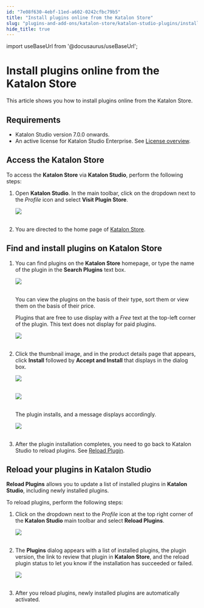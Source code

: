 ```yaml
---
id: "7e08f630-4ebf-11ed-a602-0242cfbc79b5"
title: "Install plugins online from the Katalon Store"
slug: "plugins-and-add-ons/katalon-store/katalon-studio-plugins/install-plugins-online-from-the-katalon-store"
hide_title: true
---
```

import useBaseUrl from '@docusaurus/useBaseUrl';


# <a id="concept-2950" class="anchor_top_offset"/><a id="ariaid-title1" class="anchor_top_offset"/>Install plugins online from the Katalon Store

<p xmlns="http://www.w3.org/1999/xhtml" className="p">This article shows you how to install plugins online from the Katalon Store.</p> 

## Requirements

<ul xmlns="http://www.w3.org/1999/xhtml" className="ul"><li className="li">Katalon Studio version 7.0.0 onwards.</li><li className="li">An active license for Katalon Studio Enterprise. See  <a className="xref" href="/docs/administer/katalon-studio-enterprise-and-katalon-runtime-engine-license/license-overview">License overview</a>.</li></ul> 

## <a id="id_1" class="anchor_top_offset"/>Access the <span xmlns="http://www.w3.org/1999/xhtml" className="ph">Katalon Store</span> 

<p xmlns="http://www.w3.org/1999/xhtml" className="p">To access the <strong className="ph b"><span className="ph">Katalon Store</span></strong> via <strong className="ph b">Katalon     Studio</strong>, perform the following steps:</p> 
<ol xmlns="http://www.w3.org/1999/xhtml" className="ol"><li className="li">     <p className="p">Open <strong className="ph b">Katalon Studio</strong>. In the main toolbar, click on the dropdown       next to the <em className="ph i">Profile</em> icon and select <strong className="ph b">Visit Plugin         Store</strong>.</p>     <p className="p">       <img className="image" src={useBaseUrl("https://github.com/katalon-studio/docs-images/raw/master/katalon-store/docs/user/K.S.E-8.3.0-access_store_in_ks_visit_plugin.png")} width={500} /><br /><br />     </p>   </li><li className="li">     <p className="p">You are directed to the home page of <a className="xref j-external-link" href="https://store.katalon.com/" target="_blank">Katalon Store</a>.</p>   </li></ol> 

## <a id="id_2" class="anchor_top_offset"/>Find and install plugins on <span xmlns="http://www.w3.org/1999/xhtml" className="ph">Katalon Store</span> 

<ol xmlns="http://www.w3.org/1999/xhtml" className="ol"><li className="li">     <p className="p">You can find plugins on the <strong className="ph b"><span className="ph">Katalon Store</span></strong>       homepage, or type the name of the plugin in the <strong className="ph b">Search         Plugins</strong> text box.</p>     <p className="p">       <img className="image" src={useBaseUrl("https://github.com/katalon-studio/docs-images/raw/master/katalon-store/docs/user/Gettins%20Started%20Updated%20Images/K.S.E-8.3.0-getting_started_plugin_display.png")} /><br /><br />     </p>     <p className="p">You can view the plugins on the basis of their type, sort them       or view them on the basis of their price.</p>     <p className="p">Plugins that are free to use display with a <em className="ph i">Free</em> text       at the top-left corner of the plugin. This text does not display       for paid plugins.</p>     <p className="p">       <img className="image" src={useBaseUrl("https://github.com/katalon-studio/docs-images/raw/master/katalon-store/docs/user/Gettins%20Started%20Updated%20Images/K.S.E-8.3.0-getting_started_katalon_store_free_plugin.png")} width={300} /><br /><br />     </p>   </li><li className="li">     <p className="p">Click the thumbnail image, and in the product details page that       appears, click <strong className="ph b">Install</strong> followed by <strong className="ph b">Accept         and Install</strong> that displays in the dialog box.</p>     <p className="p">       <img className="image" src={useBaseUrl("https://github.com/katalon-studio/docs-images/raw/master/katalon-store/docs/user/Gettins%20Started%20Updated%20Images/K.S.E-8.3.0-getting_started_plugins_on_display.png")} /><br /><br />     </p>     <p className="p">       <img className="image" src={useBaseUrl("https://github.com/katalon-studio/docs-images/raw/master/katalon-store/docs/user/Gettins%20Started%20Updated%20Images/K.S.E-8.3.0-getting_started_plugin_installation_progress.png")} /><br /><br />     </p>     <p className="p">The plugin installs, and a message displays accordingly.</p>     <p className="p">       <img className="image" src={useBaseUrl("https://github.com/katalon-studio/docs-images/raw/master/katalon-store/docs/user/Gettins%20Started%20Updated%20Images/K.S.E-8.3.0-getting_started_plugin_installed_message.png")} /><br /><br />     </p>   </li><li className="li">     <p className="p">After the plugin installation completes, you need to go back to       Katalon Studio to reload plugins. See <a className="xref" href="/docs/plugins-and-add-ons/katalon-store/katalon-studio-plugins/install-plugins-online-from-the-katalon-store#id_2">Reload         Plugin</a>.</p>   </li></ol> 

## <a id="id_2" class="anchor_top_offset"/>Reload your plugins in <span xmlns="http://www.w3.org/1999/xhtml" className="ph">Katalon Studio</span> 

<p xmlns="http://www.w3.org/1999/xhtml" className="p"><strong className="ph b">Reload Plugins</strong> allows you to   update a list of installed plugins in <strong className="ph b">Katalon     Studio</strong>, including newly installed plugins.</p> 
<p xmlns="http://www.w3.org/1999/xhtml" className="p">To reload plugins, perform the following steps:</p> 
<ol xmlns="http://www.w3.org/1999/xhtml" className="ol"><li className="li">     <p className="p">Click on the dropdown next to the <em className="ph i">Profile</em> icon at the       top right corner of the <strong className="ph b">Katalon Studio</strong> main toolbar       and select <strong className="ph b">Reload Plugins</strong>.</p>     <p className="p">       <img className="image" src={useBaseUrl("https://github.com/katalon-studio/docs-images/raw/master/katalon-store/docs/user/K.S.E-8.3.0-access_store_in_ks_reload_plugin.png")} width={500} /><br /><br />     </p>   </li><li className="li">     <p className="p">The <strong className="ph b">Plugins</strong> dialog appears with a list of       installed plugins, the plugin version, the link to review that       plugin in <strong className="ph b"><span className="ph">Katalon Store</span></strong>, and the reload plugin       status to let you know if the installation has succeeded or       failed.</p>     <p className="p">       <img className="image" src={useBaseUrl("https://github.com/katalon-studio/docs-images/raw/master/katalon-store/docs/user/access-store-in-KS/reload-plugin-result.png")} width={700} /><br /><br />     </p>   </li><li className="li">     <p className="p">After you reload plugins, newly installed plugins are       automatically activated.</p>   </li></ol> 
